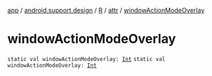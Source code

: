 [app](../../../index.md) / [android.support.design](../../index.md) / [R](../index.md) / [attr](index.md) / [windowActionModeOverlay](./window-action-mode-overlay.md)

# windowActionModeOverlay

`static val windowActionModeOverlay: `[`Int`](https://kotlinlang.org/api/latest/jvm/stdlib/kotlin/-int/index.html)
`static val windowActionModeOverlay: `[`Int`](https://kotlinlang.org/api/latest/jvm/stdlib/kotlin/-int/index.html)